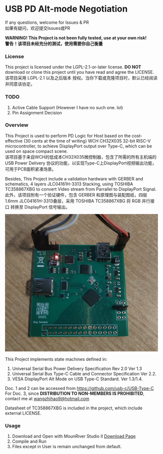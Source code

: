# USB PD Alt-mode Negotiation

If any questions, welcome for Issues & PR   
如果有疑问，欢迎提交Issues或PR

**WARNING! This Project is not been fully tested, use at your own risk!**   
**警告！该项目未经充分的测试，使用需要你自己衡量**

### License

This project is licensed under the LGPL-2.1-or-later license. **DO NOT** download or clone this project until you have read and agree the LICENSE.     
该项目采用 LGPL-2.1 以及之后版本 授权。当你下载或克隆项目时，默认已经阅读并同意该协定。

### TODO

1. Active Cable Support (However I have no such one. lol)
2. Pin Assignment Decision

### Overview

This Project is used to perform PD Logic for Host based on the cost-effective (30 cents at the time of writing) WCH CH32X035 32-bit RISC-V microcontroller, to achieve DisplayPort output over Type-C, which can be used on space compact scene.    
该项目基于来自WCH的低成本CH32X035微控制器，包含了所需的所有主机端的 USB Power Delivery 协议的功能，以实现Type-C上DisplayPort视频输出功能，可用于PCB面积紧凑场景。

Besides, This Project include a validation hardware with GERBER and schematics, 4 layers JLC04161H-3313 Stacking, using TOSHIBA TC358867XBG to convert Video stream from Parrallel to DisplayPort Signal.   
此外，该项目附有一个验证硬件，包含 GERBER 和原理图与装配图纸，四层1.6mm JLC04161H-3313叠层，采用 TOSHIBA TC358867XBG 将 RGB 并行接口 转换至 DisplayPort 信号输出。

![PCB Preview Picture](https://github.com/AnterCreeper/pdaltmode/blob/main/evb-front.jpg?raw=true)

This Project implements state machines defined in:
1. Universal Serial Bus Power Delivery Specification Rev 2.0 Ver 1.3
2. Universal Serial Bus Type-C Cable and Connector Specification Ver 2.2.
3. VESA DisplayPort Alt Mode on USB Type-C Standard. Ver 1.3/1.4.

Doc. 1 and 2 can be accessed from https://github.com/usb-c/USB-Type-C   
For Doc. 3, since **DISTRIBUTION TO NON-MEMBERS IS PROHIBITED**, contact me at [wangzhihao9@hotmail.com](mailto:wangzhihao9@hotmail.com)

Datasheet of TC358867XBG is included in the project, which include external LICENSE.

### Usage

1. Download and Open with MounRiver Studio II [Download Page](http://www.mounriver.com/download)
2. Compile and Run
3. Files except in User is remain unchanged from default.
